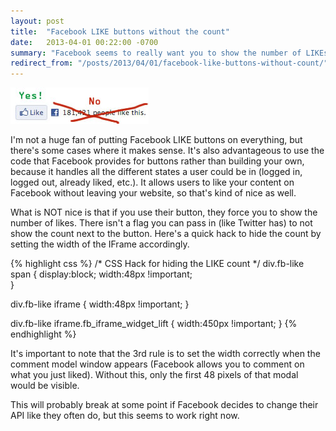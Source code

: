 ```yaml
---
layout: post
title:  "Facebook LIKE buttons without the count"
date:   2013-04-01 00:22:00 -0700
summary: "Facebook seems to really want you to show the number of LIKEs whenever you use one of their buttons on your site. Here's a good hack around that..."
redirect_from: "/posts/2013/04/01/facebook-like-buttons-without-count/"
---
```

![Facebook Like Button](/content/images/facebook-like-button.jpg)

I'm not a huge fan of putting Facebook LIKE buttons on everything, but there's some cases where it makes sense. It's also advantageous to use the code that Facebook provides for buttons rather than building your own, because it handles all the different states a user could be in (logged in, logged out, already liked, etc.). It allows users to like your content on Facebook without leaving your website, so that's kind of nice as well.

What is NOT nice is that if you use their button, they force you to show the number of likes. There isn't a flag you can pass in (like Twitter has) to not show the count next to the button. Here's a quick hack to hide the count by setting the width of the IFrame accordingly.

{% highlight css %}
/* CSS Hack for hiding the LIKE count */
div.fb-like span {
  display:block;
  width:48px !important;  
}

div.fb-like iframe {
  width:48px !important;
}

div.fb-like iframe.fb_iframe_widget_lift {
  width:450px !important;
}
{% endhighlight %}

It's important to note that the 3rd rule is to set the width correctly when the comment model window appears (Facebook allows you to comment on what you just liked). Without this, only the first 48 pixels of that modal would be visible.

This will probably break at some point if Facebook decides to change their API like they often do, but this seems to work right now.
